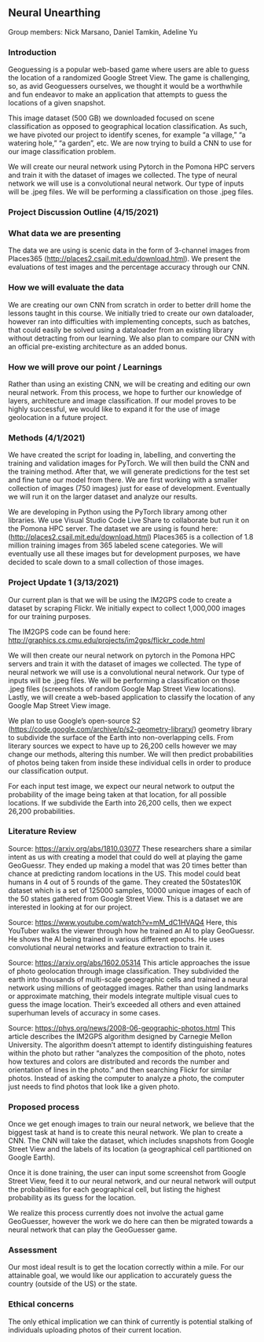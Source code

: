 ## Neural Unearthing

Group members: Nick Marsano, Daniel Tamkin, Adeline Yu
### Introduction
Geoguessing is a popular web-based game where users are able to guess the location of a randomized Google Street View. The game is challenging, so, as avid Geoguessers ourselves, we thought it would be a worthwhile and fun endeavor to make an application that attempts to guess the locations of a given snapshot.

This image dataset (500 GB) we downloaded focused on scene classification as opposed to geographical location classification. As such, we have pivoted our project to identify scenes, for example “a village,” “a watering hole,” “a garden”, etc. We are now trying to build a CNN to use for our image classification problem.

We will create our neural network using Pytorch in the Pomona HPC servers and train it with the dataset of images we collected. The type of neural network we will use is a convolutional neural network. Our type of inputs will be .jpeg files. We will be performing a classification on those .jpeg files.

### Project Discussion Outline (4/15/2021)
### What data we are presenting
The data we are using is scenic data in the form of 3-channel images from Places365 (http://places2.csail.mit.edu/download.html). We present the evaluations of test images and the percentage accuracy through our CNN. 
### How we will evaluate the data
We are creating our own CNN from scratch in order to better drill  home the lessons taught in this course. We initially tried to create our own dataloader, however ran into difficulties with implementing concepts, such as batches, that could easily be solved using a dataloader from an existing library without detracting from our learning. We also plan to compare our CNN with an official pre-existing architecture as an added bonus.
### How we will prove our point / Learnings
Rather than using an existing CNN, we will be creating and editing our own neural network. From this process, we hope to further our knowledge of layers, architecture and image classification. If our model proves to be highly successful, we would like to expand it for the use of image geolocation in a future project.


### Methods (4/1/2021)
We have created the script for loading in, labelling, and converting the training and validation images for PyTorch. We will then build the CNN and the training method. After that, we will generate predictions for the test set and fine tune our model from there. We are first working with a smaller collection of images (750 images) just for ease of development. Eventually we will run it on the larger dataset and analyze our results. 

We are developing in Python using the PyTorch library among other libraries. We use Visual Studio Code Live Share to collaborate but run it on the Pomona HPC server. The dataset we are using is found here: (http://places2.csail.mit.edu/download.html) Places365 is a collection of 1.8 million training images from 365 labeled scene categories. We will eventually use all these images but for development purposes, we have decided to scale down to a small collection of those images. 

### Project Update 1 (3/13/2021) 
Our current plan is that we will be using the IM2GPS code to create a dataset by scraping Flickr. We initially expect to collect 1,000,000 images for our training purposes.

The IM2GPS code can be found here: http://graphics.cs.cmu.edu/projects/im2gps/flickr_code.html

We will then create our neural network on pytorch in the Pomona HPC servers and train it with the dataset of images we collected. The type of neural network we will use is a convolutional neural network. Our type of inputs will be .jpeg files. We will be performing a classification on those .jpeg files (screenshots of random Google Map Street View locations). Lastly, we will create a web-based application to classify the location of any Google Map Street View image. 
 
We plan to use Google’s open-source S2 (https://code.google.com/archive/p/s2-geometry-library/) geometry library to subdivide the surface of the Earth into non-overlapping cells. From literary sources we expect to have up to 26,200 cells however we may change our methods, altering this number. We will then predict probabilities of photos  being taken from inside these individual cells in order to produce our classification output.

For each input test image, we expect our neural network to output the probability of the image being taken at that location, for all possible locations. If we subdivide the Earth into 26,200 cells, then we expect 26,200 probabilities.

### Literature Review
Source: https://arxiv.org/abs/1810.03077
These researchers share a similar intent as us with creating a model that could do well at playing the game GeoGuessr. They ended up  making a model that was 20 times better than chance at predicting random locations  in the US. This model could beat humans in 4 out of 5 rounds of the game. They created the 50states10K dataset which is a set of 125000 samples, 10000 unique images of each of the 50 states gathered from Google Street View. This is a dataset we are interested in looking at for our project.  

Source: https://www.youtube.com/watch?v=mM_dC1HVAQ4
Here, this YouTuber walks the viewer through how he trained an AI to play GeoGuessr. He shows the AI being trained in various different epochs. He uses convolutional neural networks and feature extraction to train it. 

Source: https://arxiv.org/abs/1602.05314
This article approaches the issue of photo geolocation through image classification. They subdivided the earth into thousands of multi-scale geoegraphic cells and trained a neural network using millions of geotagged images. Rather than using landmarks or approximate matching, their models integrate multiple visual cues to guess the image location. Their’s exceeded all others and even attained superhuman levels of accuracy in some cases.

Source: https://phys.org/news/2008-06-geographic-photos.html
This article describes the IM2GPS algorithm designed by Carnegie Mellon University. The algorithm doesn’t attempt to identify distinguishing features within the photo but rather “analyzes the composition of the photo, notes how textures and colors are distributed and records the number and orientation of lines in the photo.” and then searching Flickr for similar photos. Instead of asking the computer to analyze a photo, the computer just needs to find photos that look like a given photo.

### Proposed process
Once we get enough images to train our neural network, we believe that the biggest task at hand is to create this neural network. We plan to create a CNN. The CNN will take the dataset, which includes snapshots from Google Street View and the labels of its location (a geographical cell partitioned on Google Earth). 

Once it is done training, the user can input some screenshot from Google Street View, feed it to our neural network, and our neural network will output the probabilities for each geographical cell, but listing the highest probability as its guess for the location. 

We realize this process currently does not involve the actual game GeoGuesser, however the work we do here can then be migrated towards a neural network that can play the GeoGuesser game. 

### Assessment
Our most ideal result is to get the location correctly within a mile. For our attainable goal, we would like our application to accurately guess the country (outside of the US) or the state. 

### Ethical concerns
The only ethical implication we can think of currently is potential stalking of individuals uploading photos of their current location.
